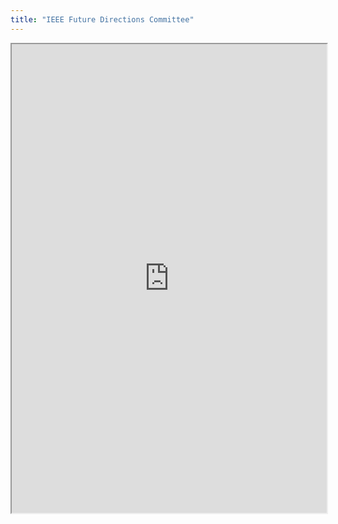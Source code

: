 ```yaml
---
title: "IEEE Future Directions Committee"
---
```



<iframe height="750" width="100%" src="https://ewelton.github.io/ktest/wiki.html#IEEE%20Future%20Directions%20Committee"></iframe>
